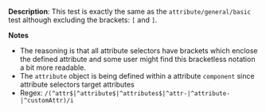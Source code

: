 __Description__: This test is exactly the same as the `attribute/general/basic` test although excluding the brackets: `[` and `]`.

__Notes__

+ The reasoning is that all attribute selectors have brackets which enclose the defined attribute and some user might find this bracketless notation a bit more readable.
+ The `attribute` object is being defined within a attribute `component` since attribute selectors target attributes
+ Regex: `/(^attr$|^attribute$|^attributes$|^attr-|^attribute-|^customAttr)/i`